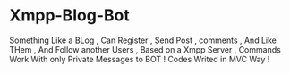# Xmpp-Blog-Bot
Something Like a BLog , Can Register , Send Post , comments , And Like THem , And Follow another Users , Based on a Xmpp Server , Commands Work With only Private Messages to BOT !
Codes Writed in MVC Way !
